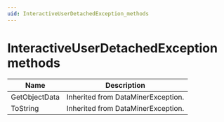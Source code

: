 ```yaml
---
uid: InteractiveUserDetachedException_methods
---
```


# InteractiveUserDetachedException methods

| Name          | Description                        |
|---------------|------------------------------------|
| GetObjectData | Inherited from DataMinerException. |
| ToString      | Inherited from DataMinerException. |
